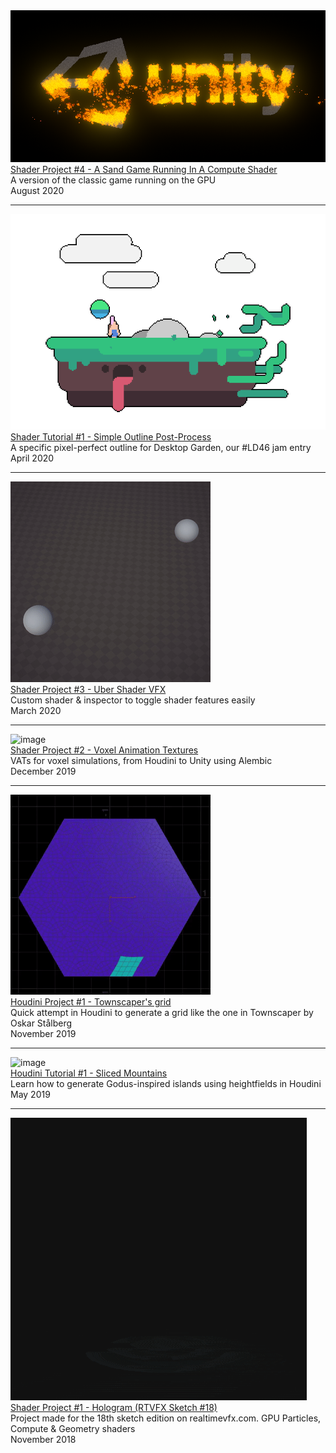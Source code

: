 <div class="card">
    <div>
        <img src="images/compute-game-of-life/sandgame_unity.png" alt="image" class="card_preview" /> 
    </div>
    <div class="card_child">
        <div>
        <a href="articles/compute-game-of-life.html">Shader Project #4 - A Sand Game Running In A Compute Shader</a><br>
        A version of the classic game running on the GPU
        </div>
        <div class="card_date">
        August 2020
        </div>
    </div>
</div>

***

<div class="card">
    <div>
        <img src="images/simple-outline-post-process/header.png" alt="image" class="card_preview" /> 
    </div>
    <div class="card_child">
        <div>
        <a href="articles/simple-outline-post-process.html">Shader Tutorial #1 - Simple Outline Post-Process</a><br>
        A specific pixel-perfect outline for Desktop Garden, our #LD46 jam entry
        </div>
        <div class="card_date">
        April 2020
        </div>  
    </div>  
</div>

***

<div class="card">
    <div>
        <img src="images/uber-shader-vfx/projectiles.gif" alt="image" class="card_preview" /> 
    </div>
    <div class="card_child">
        <div>
        <a href="articles/uber-shader-vfx.html">Shader Project #3 - Uber Shader VFX</a><br>
        Custom shader & inspector to toggle shader features easily
        </div>
        <div class="card_date">
        March 2020
        </div>
    </div>
</div>

***

<div class="card">
    <div>
        <img src="images/voxel-animation-texture/waves.gif" alt="image" class="card_preview" /> 
    </div>
    <div class="card_child">
        <div>
        <a href="articles/voxel-animation-texture.html">Shader Project #2 - Voxel Animation Textures</a><br>
        VATs for voxel simulations, from Houdini to Unity using Alembic
        </div>
        <div class="card_date">
        December 2019
        </div>
    </div>
</div>

***

<div class="card">
    <div>
        <img src="images/stalberg-grid/process.gif" alt="image" class="card_preview" /> 
    </div>
    <div class="card_child">
        <div>
        <a href="">Houdini Project #1 - Townscaper's grid</a><br>    
        Quick attempt in Houdini to generate a grid like the one in Townscaper by Oskar Stålberg
        </div>
        <div class="card_date">
        November 2019
        </div>
    </div>
</div>

***

<div class="card">
    <div>
        <img src="images/sliced-mountains/mountain_final.png" alt="image" class="card_preview" /> 
    </div>
    <div class="card_child">
        <div>
        <a href="articles/sliced-mountains.html">Houdini Tutorial #1 - Sliced Mountains</a><br>
        Learn how to generate Godus-inspired islands using heightfields in Houdini
        </div>
        <div class="card_date">
        May 2019
        </div>
    </div>
</div>

***

<div class="card">
    <div>
        <img src="images/sketch-hologram/hologram.gif" alt="image" class="card_preview" /> 
    </div>
    <div class="card_child">
        <div>
        <a href="articles/sketch-hologram.html">Shader Project #1 - Hologram (RTVFX Sketch #18)</a><br>
        Project made for the 18th sketch edition on realtimevfx.com. GPU Particles, Compute & Geometry shaders 
        </div>
        <div class="card_date">
        November 2018
        </div>
    </div>
</div>
